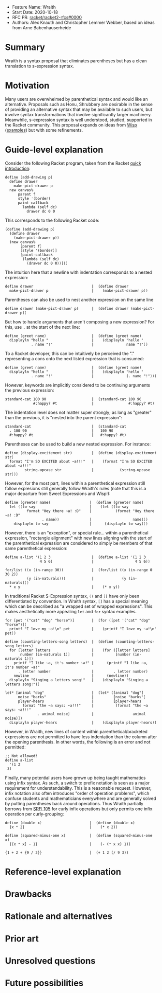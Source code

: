 - Feature Name: Wraith
- Start Date: 2020-10-18
- RFC PR: [racket/racket2-rfcs#0000](https://github.com/racket/racket2-rfcs/pull/0000)
- Authors: Alex Knauth and Christopher Lemmer Webber, based on ideas from Arne Babenhauserheide

# Summary
[summary]: #summary

Wraith is a syntax proposal that eliminates parentheses but has a clean translation to s-expression syntax.

# Motivation
[motivation]: #motivation

Many users are overwhelmed by parenthetical syntax and would like an alternative.  Proposals such as Honu, Shrubbery are desirable in the sense of providing an alternative syntax that may be available to such users, but involve syntax transformations that involve significantly larger machinery.  Meanwhile, s-expression syntax is well understood, studied, supported in the Racket community.  This proposal expands on ideas from [Wisp](http://srfi.schemers.org/srfi-119/srfi-119.html) ([examples](https://dustycloud.org/blog/wisp-lisp-alternative/)) but with some refinements.

<!-- TODO: Expand -->

# Guide-level explanation
[guide-level-explanation]: #guide-level-explanation

Consider the following Racket program, taken from the Racket
[quick introduction](https://docs.racket-lang.org/quick/index.html):

``` racket
define (add-drawing p)
  define drawer
    make-pict-drawer p
  new canvas%
      parent f
      style '(border)
      paint-callback
        lambda (self dc)
          drawer dc 0 0
```

This corresponds to the following Racket code:

``` racket
(define (add-drawing p)
  (define drawer
    (make-pict-drawer p))
  (new canvas%
       [parent f]
       [style '(border)]
       [paint-callback
        (lambda (self dc)
          (drawer dc 0 0))]))
```

The intuition here that a newline with indentation corresponds to
a nested expression:

``` racket
define drawer                           |  (define drawer
  make-pict-drawer p                    |    (make-pict-drawer p))
```

Parentheses can also be used to nest another expression on the same line

``` racket
define drawer (make-pict-drawer p)      |  (define drawer (make-pict-drawer p))
```

But how to handle arguments that aren't composing a new expression?
For this, use `.` at the start of the next line:

``` racket
define (greet name)                     |  (define (greet name)
  displayln "hello "                    |    (displayln "hello "
            . name "!"                  |               name "!"))
```

To a Racket developer, this can be intuitively be perceived the "."
representing a cons onto the next listed expression that is consumed:

``` racket
define (greet name)                     |  (define (greet name)
  displayln "hello "                    |    (displayln "hello "
            . name "!"                  |               (. name "!")))
```

However, keywords are implicitly considered to be continuing arguments
the previous expression:

``` racket
standard-cat 100 90                     |  (standard-cat 100 90
             #:happy? #t                |                #:happy? #t)
```

The indentation level does not matter super strongly; as long as
"greater" than the previous, it is "nested into the parent
expression":

``` racket
standard-cat                            |  (standard-cat
  . 100 90                              |   100 90
  #:happy? #t                           |   #:happy? #t)
```

Parentheses can be used to build a new nested expression.  For
instance:

``` racket
define (display-excitement str)         |  (define (display-excitement str)
  format "I'm SO EXCITED about ~a!!!"   |    (format "I'm SO EXCITED about ~a!!!"
         string-upcase str              |            (string-upcase str)))
```

However, for the most part, lines within a parenthetical expression still
follow expresions still generally follow Wraith's rules
(note that this is a major departure from Sweet Expressions and Wisp!):

``` racket
define (greeter name)                  |  (define (greeter name)
  let ((to-say                         |    (let ((to-say
          format "Hey there ~a! :D"    |           (format "Hey there ~a! :D"
                 . name))              |                   name)))
    displayln to-say                   |      (displayln to-say)))
```

However, there is an "exception", or special rule...
within a parenthetical expression, "rectangle alignment" with new lines
aligning with the start of the parenthetical expression are considered
to simply be members of that same parenthetical expression:

``` racket
define a-list '(1 2 3                   |  (define a-list '(1 2 3
                4 5 6)                  |                   4 5 6))
```

``` racket
for/list ((x (in-range 30))             |  (for/list ((x (in-range 0 30 2))
          (y (in-naturals)))            |             (y (in-naturals)))
  * x y                                 |    (* x y))
```

In traditional Racket S-Expression syntax, `()` and `[]` have only
been differentiated by convention.
In Wraith syntax, `[]` has a special meaning which can be described
as "a wrapped set of wrapped expressions".
This makes aesthetically more appealing `let` and `for` syntax examples.

``` racket
for [pet '("cat" "dog" "horse")]        |  (for ([pet '("cat" "dog" "horse")])
  printf "I love my ~a!\n" pet          |    (printf "I love my ~a!\n" pet))
```

``` racket
define (counting-letters-song letters)  |  (define (counting-letters-song letters)
  for [letter letters                   |    (for ([letter letters]
       number (in-naturals 1)]          |          [number (in-naturals 1)])
    printf "I like ~a, it's number ~a!" |      (printf "I like ~a, it's number ~a!"
      . letter number                   |         . letter number)
    newline                             |      (newline))
  displayln "Singing a letters song!"   |    (displayln "Singing a letters song!"))
```

``` racket
let* [animal "dog"                      |  (let* ([animal "dog"]
      noise "barks"                     |         [noise "barks"]
      player-hears                      |         [player-hears
        format "the ~a says: ~a!!!"     |          (format "the ~a says: ~a!!!"
               . animal noise]          |                  animal noise)])
  displayln player-hears                |    (displayln player-hears))
```

However, in Wraith, new lines of content within parenthetical/bracketed
expressions are not permitted to have less indentation than the column
after the opening parenthesis.
In other words, the following is an error and not permitted:

``` racket
;; Not allowed!
define a-list
  '(1 2
 3)
```

Finally, many potential users have grown up being taught mathematics
using infix syntax.  As such, a switch to prefix notation is seen as a
major requirement for understandability.  This is a reasonable
request.  However, infix notation also often introduces "order of
operation problems", which confuse students and mathematicians
everywhere and are generally solved by putting parentheses back around
operations.  Thus Wraith partially borrows from
[SRFI 105](https://srfi.schemers.org/srfi-105/srfi-105.html)
for curly infix operations but only permits one infix operation
per curly-grouping:

``` racket
define (double x)                      |  (define (double x)
  {x * 2}                              |    (* x 2))
```

``` racket
define (squared-minus-one x)           |  (define (squared-minus-one x)
  {{x * x} - 1}                        |    (- (* x x) 1))
```

``` racket
{1 + 2 + {9 / 3}}                      |  (+ 1 2 (/ 9 3))
```

# Reference-level explanation
[reference-level-explanation]: #reference-level-explanation

<!-- This is the technical portion of the RFC. Explain the design in sufficient detail that: -->

<!-- - Its interaction with other features is clear. -->
<!-- - It is reasonably clear how the feature would be implemented. -->
<!-- - Corner cases are dissected by example. -->

<!-- The section should return to the examples given in the previous section, and explain more fully how the detailed proposal makes those examples work. -->

# Drawbacks
[drawbacks]: #drawbacks

<!-- Why should we *not* do this? -->

# Rationale and alternatives
[rationale-and-alternatives]: #rationale-and-alternatives

<!-- - Why is this design the best in the space of possible designs? -->
<!-- - What other designs have been considered and what is the rationale for not choosing them? -->
<!-- - What is the impact of not doing this? -->

# Prior art
[prior-art]: #prior-art

<!-- Discuss prior art, both the good and the bad, in relation to this proposal. -->
<!-- A few examples of what this can include are: -->

<!-- - For language, library, cargo, tools, and compiler proposals: Does this feature exist in other programming languages and what experience have their community had? -->
<!-- - For community proposals: Is this done by some other community and what were their experiences with it? -->
<!-- - For other teams: What lessons can we learn from what other communities have done here? -->
<!-- - Papers: Are there any published papers or great posts that discuss this? If you have some relevant papers to refer to, this can serve as a more detailed theoretical background. -->

<!-- This section is intended to encourage you as an author to think about the lessons from other languages, provide readers of your RFC with a fuller picture. -->
<!-- If there is no prior art, that is fine - your ideas are interesting to us whether they are brand new or if it is an adaptation from other languages. -->

<!-- Note that while precedent set by other languages is some motivation, it does not on its own motivate an RFC. -->
<!-- Please also take into consideration that Racket sometimes intentionally diverges from common language features. -->

# Unresolved questions
[unresolved-questions]: #unresolved-questions

<!-- - What parts of the design do you expect to resolve through the RFC process before this gets merged? -->
<!-- - What parts of the design do you expect to resolve through the implementation of this feature before stabilization? -->
<!-- - What related issues do you consider out of scope for this RFC that could be addressed in the future independently of the solution that comes out of this RFC? -->

# Future possibilities
[future-possibilities]: #future-possibilities

<!-- Think about what the natural extension and evolution of your proposal would -->
<!-- be and how it would affect the language and project as a whole in a holistic -->
<!-- way. Try to use this section as a tool to more fully consider all possible -->
<!-- interactions with the project and language in your proposal. -->
<!-- Also consider how the this all fits into the roadmap for the project -->
<!-- and of the relevant sub-team. -->

<!-- This is also a good place to "dump ideas", if they are out of scope for the -->
<!-- RFC you are writing but otherwise related. -->

<!-- If you have tried and cannot think of any future possibilities, -->
<!-- you may simply state that you cannot think of anything. -->

<!-- Note that having something written down in the future-possibilities section -->
<!-- is not a reason to accept the current or a future RFC; such notes should be -->
<!-- in the section on motivation or rationale in this or subsequent RFCs. -->
<!-- The section merely provides additional information. -->
